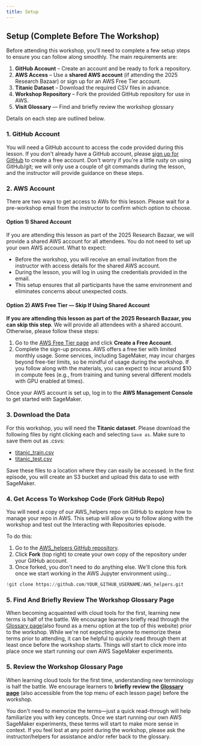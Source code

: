 ```yaml
---
title: Setup
---
```


## Setup (Complete Before The Workshop)
Before attending this workshop, you'll need to complete a few setup steps to ensure you can follow along smoothly. The main requirements are:

1. **GitHub Account** – Create an account and be ready to fork a repository.
2. **AWS Access** – Use a **shared AWS account** (if attending the 2025 Research Bazaar) or sign up for an AWS Free Tier account.
3. **Titanic Dataset** – Download the required CSV files in advance.
4. **Workshop Repository** – Fork the provided GitHub repository for use in AWS.
5. **Visit Glossary** — Find and briefly review the workshop glossary

Details on each step are outlined below.

### 1. GitHub Account
You will need a GitHub account to access the code provided during this lesson. If you don't already have a GitHub account, please [sign up for GitHub](https://github.com/) to create a free account. Don't worry if you're a little rusty on using GitHub/git; we will only use a couple of git commands during the lesson, and the instructor will provide guidance on these steps.

### 2. AWS Account 
There are two ways to get access to AWs for this lesson. Please wait for a pre-workshop email from the instructor to confirm which option to choose.

#### Option 1) Shared Account
If you are attending this lesson as part of the 2025 Research Bazaar, we will provide a shared AWS account for all attendees. You do not need to set up your own AWS account. What to expect:

* Before the workshop, you will receive an email invitation from the instructor with access details for the shared AWS account.
* During the lesson, you will log in using the credentials provided in the email.
* This setup ensures that all participants have the same environment and eliminates concerns about unexpected costs.

#### Option 2) AWS Free Tier — Skip If Using Shared Account
**If you are attending this lesson as part of the 2025 Research Bazaar, you can skip this step**. We will provide all attendees with a shared account. Otherwise, please follow these steps:

1. Go to the [AWS Free Tier page](https://aws.amazon.com/free/) and click **Create a Free Account**.
2. Complete the sign-up process. AWS offers a free tier with limited monthly usage. Some services, including SageMaker, may incur charges beyond free-tier limits, so be mindful of usage during the workshop. If you follow along with the materials, you can expect to incur around $10 in compute fees (e.g., from training and tuning several different models with GPU enabled at times).

Once your AWS account is set up, log in to the **AWS Management Console** to get started with SageMaker.

### 3. Download the Data

For this workshop, you will need the **Titanic dataset**. Please download the following files by right clicking each and selecting `Save as`. Make sure to save them out as .csvs:

- [titanic_train.csv](https://raw.githubusercontent.com/UW-Madison-DataScience/ml-with-aws-sagemaker/main/data/titanic_train.csv)
- [titanic_test.csv](https://raw.githubusercontent.com/UW-Madison-DataScience/ml-with-aws-sagemaker/main/data/titanic_test.csv)

Save these files to a location where they can easily be accessed. In the first episode, you will create an S3 bucket and upload this data to use with SageMaker.

### 4. Get Access To Workshop Code (Fork GitHub Repo)

You will need a copy of our AWS_helpers repo on GitHub to explore how to manage your repo in AWS. This setup will allow you to follow along with the workshop and test out the Interacting with Repositories episode.

To do this:

1. Go to the [AWS_helpers GitHub repository](https://github.com/UW-Madison-DataScience/AWS_helpers).
2. Click **Fork** (top right) to create your own copy of the repository under your GitHub account. 
3. Once forked, you don't need to do anything else. We'll clone this fork once we start working in the AWS Jupyter environment using...

```python
!git clone https://github.com/YOUR_GITHUB_USERNAME/AWS_helpers.git
```

### 5. Find And Briefly Review The Workshop Glossary Page
When becoming acquainted with cloud tools for the first, learning new terms is half of the battle. We encourage learners briefly read through the [Glossary page](https://carpentries-incubator.github.io/ML_with_AWS_SageMaker/reference.html#glossary)(also found as a menu option at the top of this website) prior to the workshop. While we're not expecting anyone to memorize these terms prior to attending, it can be helpful to quickly read through them at least once before the workshop starts. Things will start to click more into place once we start running our own AWS SageMaker experiments.

### 5. Review the Workshop Glossary Page  
When learning cloud tools for the first time, understanding new terminology is half the battle. We encourage learners to **briefly review the [Glossary page](https://carpentries-incubator.github.io/ML_with_AWS_SageMaker/reference.html#glossary)** (also accessible from the top menu of each lesson page) before the workshop.  

You don't need to memorize the terms—just a quick read-through will help familiarize you with key concepts. Once we start running our own AWS SageMaker experiments, these terms will start to make more sense in context. If you feel lost at any point during the workshop, please ask the instructor/helpers for assistance and/or refer back to the glossary.

